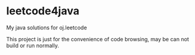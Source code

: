 leetcode4java
=============

My java solutions for oj.leetcode

This project is just for the convenience of code browsing, may be can not build or run normally.